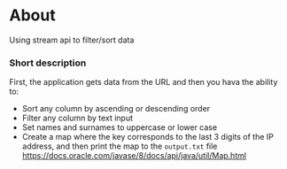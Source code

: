 # About
Using stream api to filter/sort data

### Short description

First, the application gets data from the URL and then you hava the ability to:
* Sort any column by ascending or descending order
* Filter any column by text input
* Set names and surnames to uppercase or lower case
* Create a map where the key corresponds to the last 3 digits of the IP address, and then print the map to the `output.txt` file https://docs.oracle.com/javase/8/docs/api/java/util/Map.html
